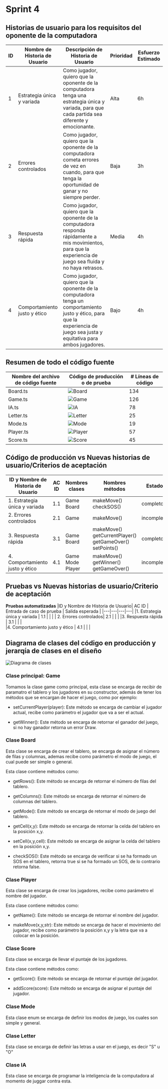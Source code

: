 # Sprint 4

## Historias de usuario para los requisitos del oponente de la computadora

|ID| Nombre de Historia de Usuario | Descripción de Historia de Usuario | Prioridad | Esfuerzo Estimado |
|---|---|---|---|---|
| 1| Estrategia única y variada| Como jugador, quiero que la oponente de la computadora tenga una estrategia única y variada, para que cada partida sea diferente y emocionante.| Alta | 6h | 
| 2 | Errores controlados |Como jugador, quiero que la oponente de la computadora cometa errores de vez en cuando, para que tenga la oportunidad de ganar y no siempre perder.  | Baja | 3h | 
| 3 | Respuesta rápida |Como jugador, quiero que la oponente de la computadora responda rápidamente a mis movimientos, para que la experiencia de juego sea fluida y no haya retrasos. | Media| 4h| 
| 4 | Comportamiento justo y ético| Como jugador, quiero que la oponente de la computadora tenga un comportamiento justo y ético, para que la experiencia de juego sea justa y equitativa para ambos jugadores.| Bajo | 4h | 

## Resumen de todo el código fuente

|Nombre del archivo de código fuente| Código de producción o de prueba | # Líneas de código | 
|---|---|---|
|Board.ts | ![Board](Imagenes/Board.png)| 134 | 
| Game.ts| ![Game](Imagenes/Game.png)| 126 |
| IA.ts| ![IA](Imagenes/IA.png)| 78 |
| Letter.ts| ![Letter](Imagenes/Letter.png)| 25 | 
| Mode.ts|![Mode](Imagenes/Mode.png) | 19 | 
|Player.ts |![Player](Imagenes/Player.png) |57 | 
|Score.ts | ![Score](Imagenes/Score.png)|45 | 

## Código de producción vs Nuevas historias de usuario/Criterios de aceptación

|ID y Nombre de Historia de Usuario| AC ID | Nombres clases | Nombres métodos | Estado |
|---|---|---|---|---|
|1. Estrategia única y variada | 1.1 | Game Board| makeMove() checkSOS()| completo|  
| 2. Errores controlados| 2.1 | Game | makeMove() | incompleto| 
|3. Respuesta rápida | 3.1 | Game Board |makeMove() getCurrentPlayer() getGameOver() setPoints()| completo |  
|4. Comportamiento justo y ético | 4.1 | Game Mode Player | makeMove() getWinner() getGameOver()| incompleto |  

## Pruebas vs Nuevas historias de usuario/Criterio de aceptación
**Pruebas automatizadas**
|ID y Nombre de Historia de Usuario| AC ID | Entrada de caso de prueba | Salida esperada | 
|---|---|---|---|
|1. Estrategia única y variada | 1.1 | | | 
| 2. Errores controlados| 2.1 | | | 
|3. Respuesta rápida | 3.1 | | |  
|4. Comportamiento justo y ético | 4.1 | | |  

## Diagrama de clases del código en producción y jerarqía de clases en el diseño 
![Diagrama de clases](Imagenes/uml.png)

### Clase principal: Game
Tomamos la clase game como principal, esta clase se encarga de recibir de paramatro el tablero y los jugadores en su constructor, además de tener los métodos que se encargan de hacer el juego, como por ejemplo:

- setCurrentPlayer(player): Este método se encarga de cambiar el jugador actual, recibe como parámetro el jugador que va a ser el actual.

- getWinner(): Este método se encarga de retornar el ganador del juego, si no hay ganador retorna un error Draw.

### Clase Board

Esta clase se encarga de crear el tablero, se encarga de asignar el número de filas y columnas, ademas recibe como parámetro el modo de juego, el cual puede ser simple o general.

Esta clase contiene métodos como:

- getRows(): Este método se encarga de retornar el número de filas del tablero.

- getColumns(): Este método se encarga de retornar el número de columnas del tablero.

- getMode(): Este método se encarga de retornar el modo de juego del tablero.

- getCell(x,y): Este método se encarga de retornar la celda del tablero en la posición x,y.

- setCell(x,y,cell): Este método se encarga de asignar la celda del tablero en la posición x,y.

- checkSOS(): Este método se encarga de verificar si se ha formado un SOS en el tablero, retorna true si se ha formado un SOS, de lo contrario retorna false.

### Clase Player

Esta clase se encarga de crear los jugadores, recibe como parámetro el nombre del jugador.

Esta clase contiene métodos como:

- getName(): Este método se encarga de retornar el nombre del jugador.

- makeMove(x,y,str): Este método se encarga de hacer el movimiento del jugador, recibe como parámetro la posición x,y y la letra que va a colocar en la posición.


### Clase Score

Esta clase se encarga de llevar el puntaje de los jugadores.

Esta clase contiene métodos como:

- getScore(): Este método se encarga de retornar el puntaje del jugador.

- addScore(score): Este método se encarga de asignar el puntaje del jugador.

### Clase Mode

Esta clase enum se encarga de definir los modos de juego, los cuales son simple y general.

### Clase Letter

Esta clase se encarga de definir las letras a usar en el juego, es decir "S" u "O"

### Clase IA

Esta clase se encarga de programar la inteligencia de la computadora al momento de juggar contra esta.

